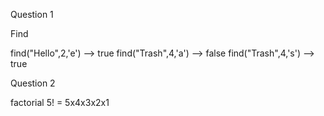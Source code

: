 Question 1

Find

find("Hello",2,'e') --> true
find("Trash",4,'a') --> false
find("Trash",4,'s') --> true


Question 2

factorial
5! = 5x4x3x2x1



